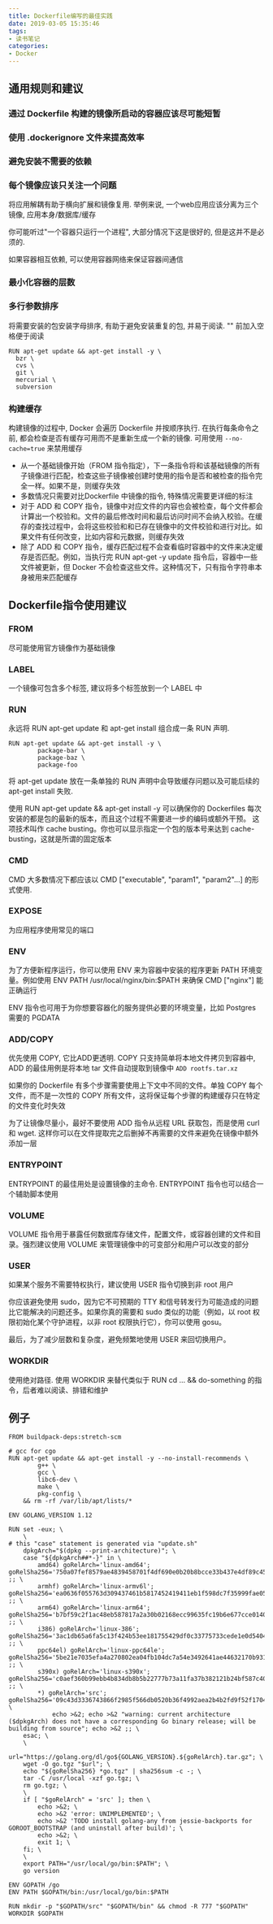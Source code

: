 ```yaml
---
title: Dockerfile编写的最佳实践
date: 2019-03-05 15:35:46
tags:
- 读书笔记
categories:
- Docker
---
```


## 通用规则和建议

### 通过 Dockerfile 构建的镜像所启动的容器应该尽可能短暂

### 使用 .dockerignore 文件来提高效率

### 避免安装不需要的依赖

### 每个镜像应该只关注一个问题
将应用解耦有助于横向扩展和镜像复用. 举例来说, 一个web应用应该分离为三个镜像, 应用本身/数据库/缓存

你可能听过"一个容器只运行一个进程", 大部分情况下这是很好的, 但是这并不是必须的. 

如果容器相互依赖, 可以使用容器网络来保证容器间通信

### 最小化容器的层数

### 多行参数排序
将需要安装的包安装字母排序, 有助于避免安装重复的包, 并易于阅读. "\" 前加入空格便于阅读

```
RUN apt-get update && apt-get install -y \
  bzr \
  cvs \
  git \
  mercurial \
  subversion
```

### 构建缓存
构建镜像的过程中, Docker 会遍历 Dockerfile 并按顺序执行. 在执行每条命令之前, 都会检查是否有缓存可用而不是重新生成一个新的镜像. 可用使用 `--no-cache=true`
来禁用缓存

- 从一个基础镜像开始（FROM 指令指定），下一条指令将和该基础镜像的所有子镜像进行匹配，检查这些子镜像被创建时使用的指令是否和被检查的指令完全一样。如果不是，则缓存失效
- 多数情况只需要对比Dockerfile 中镜像的指令, 特殊情况需要更详细的标注
- 对于 ADD 和 COPY 指令，镜像中对应文件的内容也会被检查，每个文件都会计算出一个校验和。文件的最后修改时间和最后访问时间不会纳入校验。在缓存的查找过程中，会将这些校验和和已存在镜像中的文件校验和进行对比。如果文件有任何改变，比如内容和元数据，则缓存失效
- 除了 ADD 和 COPY 指令，缓存匹配过程不会查看临时容器中的文件来决定缓存是否匹配。例如，当执行完 RUN apt-get -y update 指令后，容器中一些文件被更新，但 Docker 不会检查这些文件。这种情况下，只有指令字符串本身被用来匹配缓存

## Dockerfile指令使用建议

### FROM 
尽可能使用官方镜像作为基础镜像
### LABEL 
一个镜像可包含多个标签, 建议将多个标签放到一个 LABEL 中
### RUN 
永远将 RUN apt-get update 和 apt-get install 组合成一条 RUN 声明. 

```
RUN apt-get update && apt-get install -y \
        package-bar \
        package-baz \
        package-foo
```

将 apt-get update 放在一条单独的 RUN 声明中会导致缓存问题以及可能后续的 apt-get install 失败.

使用 RUN apt-get update && apt-get install -y 可以确保你的 Dockerfiles 每次安装的都是包的最新的版本，而且这个过程不需要进一步的编码或额外干预。
这项技术叫作 cache busting。你也可以显示指定一个包的版本号来达到 cache-busting，这就是所谓的固定版本

### CMD
CMD 大多数情况下都应该以 CMD ["executable", "param1", "param2"...] 的形式使用. 

### EXPOSE
为应用程序使用常见的端口

### ENV
为了方便新程序运行，你可以使用 ENV 来为容器中安装的程序更新 PATH 环境变量。例如使用 ENV PATH /usr/local/nginx/bin:$PATH 来确保 CMD ["nginx"] 能正确运行

ENV 指令也可用于为你想要容器化的服务提供必要的环境变量，比如 Postgres 需要的 PGDATA

### ADD/COPY
优先使用 COPY, 它比ADD更透明. COPY 只支持简单将本地文件拷贝到容器中, ADD 的最佳用例是将本地 tar 文件自动提取到镜像中 `ADD rootfs.tar.xz`

如果你的 Dockerfile 有多个步骤需要使用上下文中不同的文件。单独 COPY 每个文件，而不是一次性的 COPY 所有文件，这将保证每个步骤的构建缓存只在特定的文件变化时失效

为了让镜像尽量小，最好不要使用 ADD 指令从远程 URL 获取包，而是使用 curl 和 wget. 这样你可以在文件提取完之后删掉不再需要的文件来避免在镜像中额外添加一层

### ENTRYPOINT

ENTRYPOINT 的最佳用处是设置镜像的主命令. ENTRYPOINT 指令也可以结合一个辅助脚本使用

### VOLUME
VOLUME 指令用于暴露任何数据库存储文件，配置文件，或容器创建的文件和目录。强烈建议使用 VOLUME 来管理镜像中的可变部分和用户可以改变的部分

### USER
如果某个服务不需要特权执行，建议使用 USER 指令切换到非 root 用户

你应该避免使用 sudo，因为它不可预期的 TTY 和信号转发行为可能造成的问题比它能解决的问题还多。如果你真的需要和 sudo 类似的功能（例如，以 root 权限初始化某个守护进程，以非 root 权限执行它），你可以使用 gosu。

最后，为了减少层数和复杂度，避免频繁地使用 USER 来回切换用户。

### WORKDIR
使用绝对路径. 使用 WORKDIR 来替代类似于 RUN cd ... && do-something 的指令，后者难以阅读、排错和维护

## 例子

```shell
FROM buildpack-deps:stretch-scm

# gcc for cgo
RUN apt-get update && apt-get install -y --no-install-recommends \
		g++ \
		gcc \
		libc6-dev \
		make \
		pkg-config \
	&& rm -rf /var/lib/apt/lists/*

ENV GOLANG_VERSION 1.12

RUN set -eux; \
	\
# this "case" statement is generated via "update.sh"
	dpkgArch="$(dpkg --print-architecture)"; \
	case "${dpkgArch##*-}" in \
		amd64) goRelArch='linux-amd64'; goRelSha256='750a07fef8579ae4839458701f4df690e0b20b8bcce33b437e4df89c451b6f13' ;; \
		armhf) goRelArch='linux-armv6l'; goRelSha256='ea0636f055763d309437461b5817452419411eb1f598dc7f35999fae05bcb79a' ;; \
		arm64) goRelArch='linux-arm64'; goRelSha256='b7bf59c2f1ac48eb587817a2a30b02168ecc99635fc19b6e677cce01406e3fac' ;; \
		i386) goRelArch='linux-386'; goRelSha256='3ac1db65a6fa5c13f424b53ee181755429df0c33775733cede1e0d540440fd7b' ;; \
		ppc64el) goRelArch='linux-ppc64le'; goRelSha256='5be21e7035efa4a270802ea04fb104dc7a54e3492641ae44632170b93166fb68' ;; \
		s390x) goRelArch='linux-s390x'; goRelSha256='c0aef360b99ebb4b834db8b5b22777b73a11fa37b382121b24bf587c40603915' ;; \
		*) goRelArch='src'; goRelSha256='09c43d3336743866f2985f566db0520b36f4992aea2b4b2fd9f52f17049e88f2'; \
			echo >&2; echo >&2 "warning: current architecture ($dpkgArch) does not have a corresponding Go binary release; will be building from source"; echo >&2 ;; \
	esac; \
	\
	url="https://golang.org/dl/go${GOLANG_VERSION}.${goRelArch}.tar.gz"; \
	wget -O go.tgz "$url"; \
	echo "${goRelSha256} *go.tgz" | sha256sum -c -; \
	tar -C /usr/local -xzf go.tgz; \
	rm go.tgz; \
	\
	if [ "$goRelArch" = 'src' ]; then \
		echo >&2; \
		echo >&2 'error: UNIMPLEMENTED'; \
		echo >&2 'TODO install golang-any from jessie-backports for GOROOT_BOOTSTRAP (and uninstall after build)'; \
		echo >&2; \
		exit 1; \
	fi; \
	\
	export PATH="/usr/local/go/bin:$PATH"; \
	go version

ENV GOPATH /go
ENV PATH $GOPATH/bin:/usr/local/go/bin:$PATH

RUN mkdir -p "$GOPATH/src" "$GOPATH/bin" && chmod -R 777 "$GOPATH"
WORKDIR $GOPATH
```
